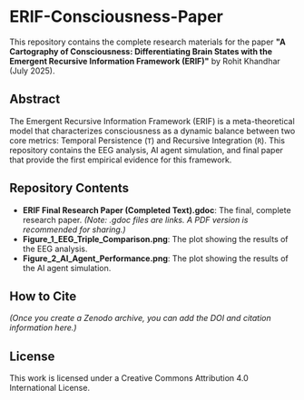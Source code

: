 
# ERIF-Consciousness-Paper

This repository contains the complete research materials for the paper **"A Cartography of Consciousness: Differentiating Brain States with the Emergent Recursive Information Framework (ERIF)"** by Rohit Khandhar (July 2025).

## Abstract

The Emergent Recursive Information Framework (ERIF) is a meta-theoretical model that characterizes consciousness as a dynamic balance between two core metrics: Temporal Persistence (`T`) and Recursive Integration (`R`). This repository contains the EEG analysis, AI agent simulation, and final paper that provide the first empirical evidence for this framework.

## Repository Contents

- **ERIF Final Research Paper (Completed Text).gdoc**: The final, complete research paper. *(Note: .gdoc files are links. A PDF version is recommended for sharing.)*
- **Figure_1_EEG_Triple_Comparison.png**: The plot showing the results of the EEG analysis.
- **Figure_2_AI_Agent_Performance.png**: The plot showing the results of the AI agent simulation.

## How to Cite

*(Once you create a Zenodo archive, you can add the DOI and citation information here.)*

## License

This work is licensed under a Creative Commons Attribution 4.0 International License.
